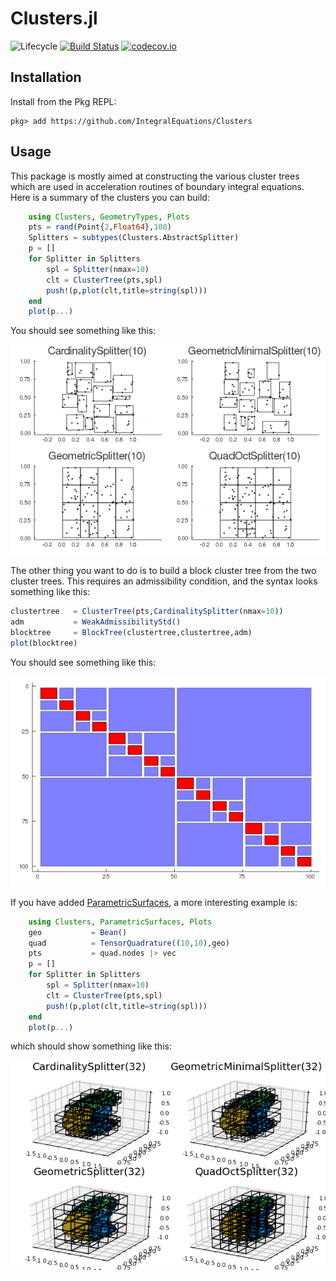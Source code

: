 # Clusters.jl

![Lifecycle](https://img.shields.io/badge/lifecycle-experimental-orange.svg)<!--
![Lifecycle](https://img.shields.io/badge/lifecycle-maturing-blue.svg)
![Lifecycle](https://img.shields.io/badge/lifecycle-stable-green.svg)
![Lifecycle](https://img.shields.io/badge/lifecycle-retired-orange.svg)
![Lifecycle](https://img.shields.io/badge/lifecycle-archived-red.svg)
![Lifecycle](https://img.shields.io/badge/lifecycle-dormant-blue.svg) -->
[![Build Status](https://travis-ci.com/maltezfaria/Clusters.jl.svg?branch=master)](https://travis-ci.com/maltezfaria/Clusters.jl)
[![codecov.io](http://codecov.io/github/maltezfaria/Clusters.jl/coverage.svg?branch=master)](http://codecov.io/github/maltezfaria/Clusters.jl?branch=master)
<!--
[![Documentation](https://img.shields.io/badge/docs-stable-blue.svg)](https://maltezfaria.github.io/Clusters.jl/stable)
[![Documentation](https://img.shields.io/badge/docs-master-blue.svg)](https://maltezfaria.github.io/Clusters.jl/dev)
-->

## Installation
Install from the Pkg REPL:
```
pkg> add https://github.com/IntegralEquations/Clusters
```

## Usage

This package is mostly aimed at constructing the various cluster trees which are used in acceleration routines of boundary integral equations. Here is a summary of the clusters you can build:

```julia
    using Clusters, GeometryTypes, Plots
    pts = rand(Point{2,Float64},100)
    Splitters = subtypes(Clusters.AbstractSplitter)
    p = []
    for Splitter in Splitters
        spl = Splitter(nmax=10)
        clt = ClusterTree(pts,spl)
        push!(p,plot(clt,title=string(spl)))
    end
    plot(p...)
```
You should see something like this:

![Clusters](docs/src/figures/clusters.png "Clusters")

The other thing you want to do is to build a block cluster tree from the two cluster trees. This requires an admissibility condition, and the syntax looks something like this:

```julia
clustertree   = ClusterTree(pts,CardinalitySplitter(nmax=10))
adm           = WeakAdmissibilityStd()
blocktree     = BlockTree(clustertree,clustertree,adm)
plot(blocktree)
```
You should see something like this:

![BlockTree](docs/src/figures/blocktree.png "Block tree")

If you have added [ParametricSurfaces](https://github.com/IntegralEquations/ParametricSurfaces), a more interesting example is:
```julia
    using Clusters, ParametricSurfaces, Plots
    geo           = Bean()
    quad          = TensorQuadrature((10,10),geo)
    pts           = quad.nodes |> vec
    p = []
    for Splitter in Splitters
        spl = Splitter(nmax=10)
        clt = ClusterTree(pts,spl)
        push!(p,plot(clt,title=string(spl)))
    end
    plot(p...)
```
which should show something like this:

![Clusters](docs/src/figures/clusters3d.png "Clusters")

